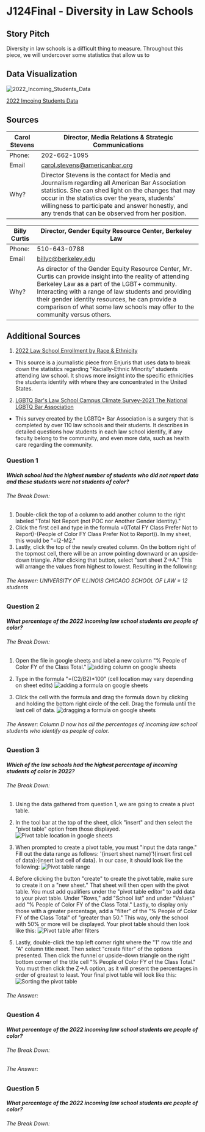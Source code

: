 # J124Final - Diversity in Law Schools

## Story Pitch 

Diversity in law schools is a difficult thing to measure. Throughout this piece, we will undercover some statistics that allow us to 

## Data Visualization

![2022_Incoming_Students_Data](2022_Incoming_Students_Data.png)


[2022 Imcoing Students Data](https://datawrapper.dwcdn.net/e5kKG/1/)

## Sources

| **Carol Stevens**                                      | **Director, Media Relations & Strategic Communications**                                                                                                                                                                                                                                                                                                                                                           |
|---------------------------------------------------|-------------------------------------------------------------------------------------------------------------------------------------------------------------------------------------------------------------------------------------------------------------------------------------------------------------------------------------------------------------------------------|
|Phone:|202-662-1095
|Email| carol.stevens@americanbar.org|
|Why?| Director Stevens is the contact for Media and Journalism regarding all American Bar Association statistics. She can shed light on the changes that may occur in the statistics over the years, students' willingness to participate and answer honestly, and any trends that can be observed from her position. |


| **Billy Curtis**                                      | **Director, Gender Equity Resource Center, Berkeley Law**                                                                                                                                                                                                                                                                                                                                                           |
|---------------------------------------------------|-------------------------------------------------------------------------------------------------------------------------------------------------------------------------------------------------------------------------------------------------------------------------------------------------------------------------------------------------------------------------------|
|Phone:|510-643-0788 
|Email| billyc@berkeley.edu|
|Why?| As director of the Gender Equity Resource Center, Mr. Curtis can provide insight into the reality of attending Berkeley Law as a part of the LGBT+ community. Interacting with a range of law students and providing their gender identity resources, he can provide a comparison of what some law schools may offer to the community versus others. |

## Additional Sources

1. [2022 Law School Enrollment by Race & Ethnicity](Law_School_Enrollment_by_Race_&_Ethnicity_(2022).pdf)
* This source is a journalistic piece from Enjuris that uses data to break down the statistics regarding "Racially-Ethnic Minority" students attending law school. It shows more insight into the specific ethnicities the students identify with where they are concentrated in the United States.

2. [LGBTQ Bar's Law School Campus Climate Survey-2021 The National LGBTQ Bar Association](https://lgbtqbar.org/climate-survey/climate-survey-2021/)
* This survey created by the LGBTQ+ Bar Association is a surgery that is completed by over 110 law schools and their students. It describes in detailed questions how students in each law school identify, if any faculty belong to the community, and even more data, such as health care regarding the community.

### Question 1
#### *Which school had the highest number of students who did not report data and these students were not students of color?*

###### The Break Down:

1. Double-click the top of a column to add another column to the right labeled "Total Not Report (not POC nor Another Gender Identity)."
2. Click the first cell and type in the formula =((Total FY Class Prefer Not to Report)-(People of Color FY Class Prefer Not to Report)). In my sheet, this would be "=I2-M2."
3. Lastly, click the top of the newly created column. On the bottom right of the topmost cell, there will be an arrow pointing downward or an upside-down triangle. After clicking that button, select "sort sheet Z->A." This will arrange the values from highest to lowest.
Resulting in the following: 

###### The Answer: UNIVERSITY OF ILLINOIS CHICAGO SCHOOL OF LAW = 12 students

### Question 2 
#### *What percentage of the 2022 incoming law school students are people of color?*

###### The Break Down: 

1. Open the file in google sheets and label a new column "% People of Color FY of the Class Total."
![adding column on google sheets](addedcolumn.png)

2. Type in the formula "=(C2/B2)*100" (cell location may vary depending on sheet edits)
![adding a formula on google sheets](formula.png)

3. Click the cell with the formula and drag the formula down by clicking and holding the bottom right circle of the cell. Drag the formula until the last cell of data.
![dragging a formula on google sheets](dragforumla.png)

###### The Answer: Column D now has all the percentages of incoming law school students who identify as people of color.

### Question 3
#### *Which of the law schools had the highest percentage of incoming students of color in 2022?*

###### The Break Down:

1. Using the data gathered from question 1, we are going to create a pivot table.
2. In the tool bar at the top of the sheet, click "insert" and then select the "pivot table" option from those displayed.  
![Pivot table location in google sheets](PivotTableLocation.png)

3. When prompted to create a pivot table, you must "input the data range." Fill out the data range as follows: '{insert sheet name}'!{insert first cell of data}:{insert last cell of data}.
In our case, it should look like the following: 
![Pivot table range](PivotTableRange.png)

4. Before clicking the button "create" to create the pivot table, make sure to create it on a "new sheet." That sheet will then open with the pivot table. You must add qualifiers under the "pivot table editor" to add data to your pivot table. Under "Rows," add "School list" and under "Values" add "% People of Color FY of the Class Total." Lastly, to display only those with a greater percentage, add a "filter" of the "% People of Color FY of the Class Total" of "greater than 50." This way, only the school with 50% or more will be displayed.
Your pivot table should then look like this: 
![Pivot table after filters](PivotTable.png)

5. Lastly, double-click the top left corner right where the "1" row title and "A" column title meet. Then select "create filter" of the options presented. Then click the funnel or upside-down triangle on the right bottom corner of the title cell "% People of Color FY of the Class Total." You must then click the Z->A option, as it will present the percentages in order of greatest to least.
Your final pivot table will look like this:
 ![Sorting the pivot table](PivotTableSort.png)

###### The Answer: 






### Question 4
#### *What percentage of the 2022 incoming law school students are people of color?*

###### The Break Down:

###### The Answer: 



### Question 5
#### *What percentage of the 2022 incoming law school students are people of color?*

###### The Break Down:
